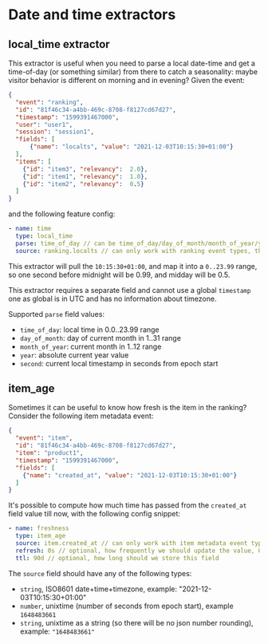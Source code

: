 # Date and time extractors

## local_time extractor

This extractor is useful when you need to parse a local date-time and get a time-of-day (or something similar) from there to 
catch a seasonality: maybe visitor behavior is different on morning and in evening? Given the event:
```json
{
  "event": "ranking",
  "id": "81f46c34-a4bb-469c-8708-f8127cd67d27",
  "timestamp": "1599391467000",
  "user": "user1",
  "session": "session1",
  "fields": [
      {"name": "localts", "value": "2021-12-03T10:15:30+01:00"}
  ],
  "items": [
    {"id": "item3", "relevancy":  2.0},
    {"id": "item1", "relevancy":  1.0},
    {"id": "item2", "relevancy":  0.5} 
  ]
}
```

and the following feature config:
```yaml
- name: time
  type: local_time
  parse: time_of_day // can be time_of_day/day_of_month/month_of_year/year/second
  source: ranking.localts // can only work with ranking event types, the field must be string with ISO-formatted zoned datetime
```

This extractor will pull the `10:15:30+01:00`, and map it into a `0..23.99` range, so one second before midnight will be
0.99, and midday will be 0.5.

This extractor requires a separate field and cannot use a global `timestamp` one as global is in UTC and has no information
about timezone.

Supported `parse` field values:
* `time_of_day`: local time in 0.0..23.99 range
* `day_of_month`: day of current month in 1..31 range
* `month_of_year`: current month in 1..12 range
* `year`: absolute current year value
* `second`: current local timestamp in seconds from epoch start

## item_age

Sometimes it can be useful to know how fresh is the item in the ranking? Consider the following item metadata event:
```json
{
  "event": "item",
  "id": "81f46c34-a4bb-469c-8708-f8127cd67d27",
  "item": "product1", 
  "timestamp": "1599391467000",
  "fields": [
    {"name": "created_at", "value": "2021-12-03T10:15:30+01:00"}
  ]
}
```

It's possible to compute how much time has passed from the `created_at` field value till now, with the following config
snippet:

```yaml
- name: freshness
  type: item_age
  source: item.created_at // can only work with item metadata event types
  refresh: 0s // optional, how frequently we should update the value, 0s by default
  ttl: 90d // optional, how long should we store this field
```

The `source` field should have any of the following types:
* `string`, ISO8601 date+time+timezone, example: "2021-12-03T10:15:30+01:00"
* `number`, unixtime (number of seconds from epoch start), example `1648483661`
* `string`, unixtime as a string (so there will be no json number rounding), example: `"1648483661"`